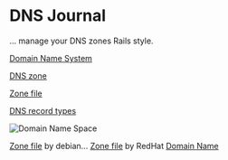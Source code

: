 # DNS Journal

... manage your DNS zones Rails style.

[Domain Name System](http://en.wikipedia.org/wiki/Domain_Name_System)

[DNS zone](http://en.wikipedia.org/wiki/DNS_zone)

[Zone file](http://en.wikipedia.org/wiki/Zone_file)

[DNS record types](http://en.wikipedia.org/wiki/List_of_DNS_record_types)

![Domain Name Space](http://upload.wikimedia.org/wikipedia/commons/b/b1/Domain_name_space.svg)

[Zone file](http://www.debianhelp.co.uk/zonefile.htm) by debian...
[Zone file](https://access.redhat.com/site/documentation/en-US/Red_Hat_Enterprise_Linux/6/html/Deployment_Guide/s2-bind-zone.html) by RedHat
[Domain Name](http://en.wikipedia.org/wiki/Domain_name)
